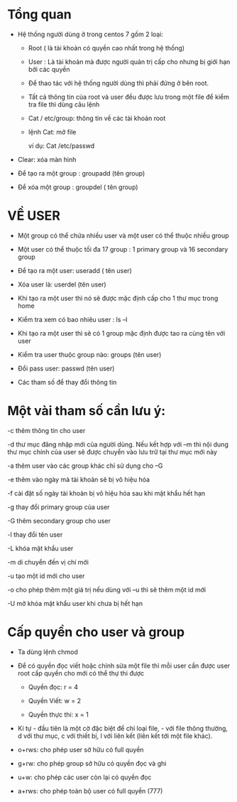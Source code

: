 # Tổng quan 

- Hệ thống người dùng ở trong centos 7 gốm 2 loại:

	-	Root ( là tài khoản có quyền cao nhất trong hệ thống) 

	-	User : Là tài khoản mà được người quản trị cấp cho nhưng bị giới hạn bởi các quyền 

	- Để thao tác với hệ thống người dùng thì phải đứng ở bên root.

	- Tất cả thông tin của root và user đều  được lưu trong một file để kiểm tra file thì dùng câu lệnh

	- Cat	/ etc/group: thông tin về các tài khoản root

	- lệnh Cat: mở file 

		ví dụ: Cat	/etc/passwd

- Clear: xóa màn hình 

- Để tạo ra một group : groupadd (tên group)

- Để xóa một group : groupdel ( tên group)

# VỀ USER

- Một group có thể chứa nhiều user và một user có thể thuộc nhiều group

- Một user có thể thuộc tối đa 17 group : 1 primary group và 16 secondary group 

- Để tạo ra một user: useradd ( tên user)

- Xóa user là: userdel (tên user)

- Khi tạo ra một user thì nó sẽ được mặc định cấp cho 1 thư mục trong home

- Kiểm tra xem có bao nhiêu user : ls –l

- Khi tạo ra một user thì sẽ có 1 group mặc định được tao ra cùng tên với user 

- Kiểm tra user thuộc group nào: groups (tên user)
 
- Đổi pass user: passwd (tên user)

- Các tham số để thay đổi thông tin

# Một vài tham số cần lưu ý: 

-c thêm thông tin cho user 

-d thư mục đăng nhập mới của người dùng. Nếu kết hợp với –m thì nội dung thư mục chính của user sẽ được chuyển vào lưu trữ tại thư mục mới này 

-a thêm user vào các group khác chỉ sử dụng  cho –G

-e thêm vào ngày mà tài khoản sẽ bị vô hiệu hóa 

-f cài đặt số ngày tài khoản bị vô hiệu hóa sau khi mật khẩu hết hạn

-g thay đổi primary group của user 

-G thêm secondary group  cho user 

-l thay đổi tên user 

-L khóa mật khẩu user 

-m di chuyển đến vị chí mới 

-u tạo một id mới cho user  

-o cho phép thêm một giá trị nếu dùng với –u thì  sẽ thêm một id mới 

-U mở khóa mật khẩu user khi chưa bị hết hạn 

# Cấp quyền cho user và group

- Ta dùng lệnh chmod

- Để có quyền đọc viết hoặc chỉnh sửa một file thì mỗi user cần được user root cấp quyền cho mới có thể thự thi được 

	- Quyền đọc: r = 4
	
	- Quyền Viết: w = 2 
	
	- Quyền thực thi: x = 1
	
- Kí tự - đầu tiên là một cờ đặc biệt để chỉ loại file, - với file thông thường, d với thư mục, c với thiết bị, l với liên kết (liên kết tới một file khác).

- o+rws: cho phép user sở hữu có full quyền

- g+rw: cho phép group sở hữu có quyền đọc và ghi

- u+w: cho phép các user còn lại có quyền đọc

- a+rws: cho phép toàn bộ user có full quyền (777)



